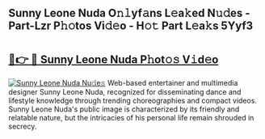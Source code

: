 ## Sunny Leone Nuda O𝚗𝚕yf𝚊ns L𝚎a𝚔ed N𝚞𝚍es - Part-Lzr P𝚑𝚘tos Vi𝚍𝚎o - H𝚘𝚝 Part L𝚎a𝚔s 5Yyf3

# <h2><a href="http://kf1nqbo.oniu.top/?m=Sunny+Leone+Nuda">🔗👉 🔴 Sunny Leone Nuda P𝚑ot𝚘𝚜 V𝚒d𝚎o</a></h2>

[![Sunny Leone Nuda Nu𝚍e𝚜](https://i.imgur.com/0qMVB7G.gif)](http://kf1nqbo.oniu.top/?m=Sunny+Leone+Nuda)
Web-based entertainer and multimedia designer Sunny Leone Nuda, recognized for disseminating dance and lifestyle knowledge through trending choreographies and compact videos. Sunny Leone Nuda's public image is characterized by its friendly and relatable nature, but the intricacies of his personal life remain shrouded in secrecy.  
